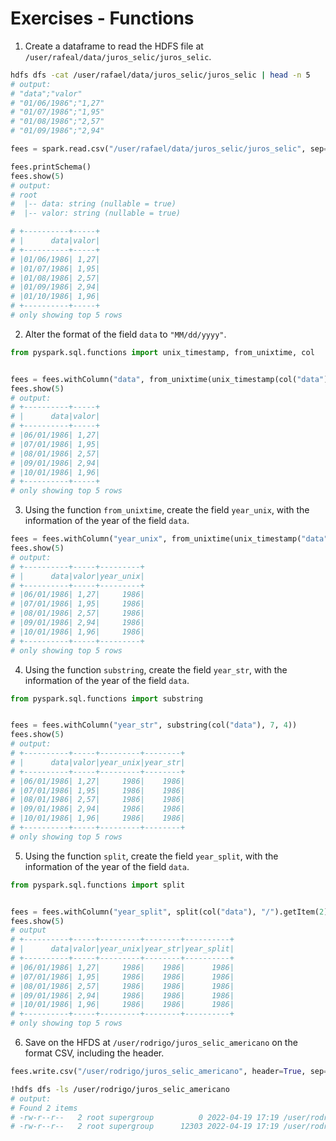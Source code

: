 # Exercises - Functions

1. Create a dataframe to read the HDFS file at `/user/rafeal/data/juros_selic/juros_selic`.

```bash
hdfs dfs -cat /user/rafael/data/juros_selic/juros_selic | head -n 5
# output:
# "data";"valor"
# "01/06/1986";"1,27"
# "01/07/1986";"1,95"
# "01/08/1986";"2,57"
# "01/09/1986";"2,94"
```

```python
fees = spark.read.csv("/user/rafael/data/juros_selic/juros_selic", sep=";", header=True)

fees.printSchema()
fees.show(5)
# output:
# root
#  |-- data: string (nullable = true)
#  |-- valor: string (nullable = true)

# +----------+-----+
# |      data|valor|
# +----------+-----+
# |01/06/1986| 1,27|
# |01/07/1986| 1,95|
# |01/08/1986| 2,57|
# |01/09/1986| 2,94|
# |01/10/1986| 1,96|
# +----------+-----+
# only showing top 5 rows
```

2. Alter the format of the field `data` to `"MM/dd/yyyy"`.

```python
from pyspark.sql.functions import unix_timestamp, from_unixtime, col


fees = fees.withColumn("data", from_unixtime(unix_timestamp(col("data"), "dd/MM/yyyy"), "MM/dd/yyyy"))
fees.show(5)
# output:
# +----------+-----+
# |      data|valor|
# +----------+-----+
# |06/01/1986| 1,27|
# |07/01/1986| 1,95|
# |08/01/1986| 2,57|
# |09/01/1986| 2,94|
# |10/01/1986| 1,96|
# +----------+-----+
# only showing top 5 rows
```

3. Using the function `from_unixtime`, create the field `year_unix`, with the information of the year of the field `data`.

```python
fees = fees.withColumn("year_unix", from_unixtime(unix_timestamp("data", "dd/MM/yyyy"), "yyyy"))
fees.show(5)
# output:
# +----------+-----+---------+
# |      data|valor|year_unix|
# +----------+-----+---------+
# |06/01/1986| 1,27|     1986|
# |07/01/1986| 1,95|     1986|
# |08/01/1986| 2,57|     1986|
# |09/01/1986| 2,94|     1986|
# |10/01/1986| 1,96|     1986|
# +----------+-----+---------+
# only showing top 5 rows
```

4. Using the function `substring`, create the field `year_str`, with the information of the year of the field `data`.

```python
from pyspark.sql.functions import substring


fees = fees.withColumn("year_str", substring(col("data"), 7, 4))
fees.show(5)
# output:
# +----------+-----+---------+--------+
# |      data|valor|year_unix|year_str|
# +----------+-----+---------+--------+
# |06/01/1986| 1,27|     1986|    1986|
# |07/01/1986| 1,95|     1986|    1986|
# |08/01/1986| 2,57|     1986|    1986|
# |09/01/1986| 2,94|     1986|    1986|
# |10/01/1986| 1,96|     1986|    1986|
# +----------+-----+---------+--------+
# only showing top 5 rows
```

5. Using the function `split`, create the field `year_split`, with the information of the year of the field `data`.

```python
from pyspark.sql.functions import split


fees = fees.withColumn("year_split", split(col("data"), "/").getItem(2))
fees.show(5)
# output
# +----------+-----+---------+--------+----------+
# |      data|valor|year_unix|year_str|year_split|
# +----------+-----+---------+--------+----------+
# |06/01/1986| 1,27|     1986|    1986|      1986|
# |07/01/1986| 1,95|     1986|    1986|      1986|
# |08/01/1986| 2,57|     1986|    1986|      1986|
# |09/01/1986| 2,94|     1986|    1986|      1986|
# |10/01/1986| 1,96|     1986|    1986|      1986|
# +----------+-----+---------+--------+----------+
# only showing top 5 rows
```

6. Save on the HFDS at `/user/rodrigo/juros_selic_americano` on the format CSV, including the header.

```python
fees.write.csv("/user/rodrigo/juros_selic_americano", header=True, sep=";")
```

```bash
!hdfs dfs -ls /user/rodrigo/juros_selic_americano
# output:
# Found 2 items
# -rw-r--r--   2 root supergroup          0 2022-04-19 17:19 /user/rodrigo/juros_selic_americano/_SUCCESS
# -rw-r--r--   2 root supergroup      12303 2022-04-19 17:19 /user/rodrigo/juros_selic_americano/part-00000-11cc58f5-9fd1-446d-ae00-c5af4364caed-c000.csv
```
